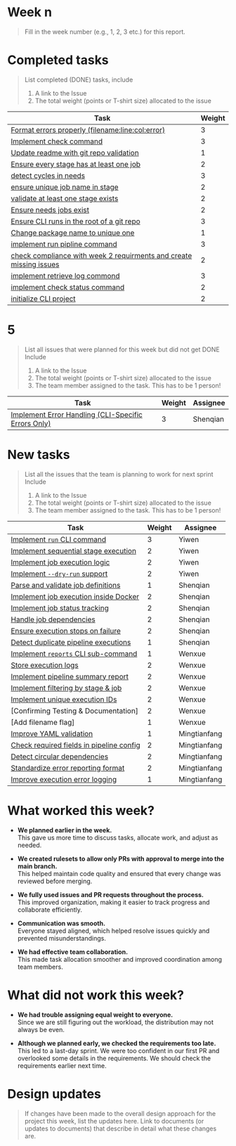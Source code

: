 
# Week n

> Fill in the week number (e.g., 1, 2, 3 etc.) for this report.


# Completed tasks

> List completed (DONE) tasks, include
> 1. A link to the Issue
> 2. The total weight (points or T-shirt size) allocated to the issue

| Task | Weight |
| ---- | ------ |
|  [Format errors properly (filename:line:col:error)](https://github.com/CS6510-SEA-SP25/t1-cicd/issues/48)    |   3     |
|  [Implement check command](https://github.com/CS6510-SEA-SP25/t1-cicd/issues/41)    |    3    |
|  [Update readme with git repo validation](https://github.com/CS6510-SEA-SP25/t1-cicd/issues/53)    |    1    |
|  [Ensure every stage has at least one job](https://github.com/CS6510-SEA-SP25/t1-cicd/issues/47)    |     2   |
|  [detect cycles in needs](https://github.com/CS6510-SEA-SP25/t1-cicd/issues/45)    |    3    |
|  [ensure unique job name in stage](https://github.com/CS6510-SEA-SP25/t1-cicd/issues/44)    |    2    |
|  [validate at least one stage exists](https://github.com/CS6510-SEA-SP25/t1-cicd/issues/43)    |    2    |
|  [Ensure needs jobs exist](https://github.com/CS6510-SEA-SP25/t1-cicd/issues/46)    |    2    |
|  [Ensure CLI runs in the root of a git repo](https://github.com/CS6510-SEA-SP25/t1-cicd/issues/38)    |   3     |
|  [Change package name to unique one](https://github.com/CS6510-SEA-SP25/t1-cicd/issues/50)    |   1     |
|  [implement run pipline command](https://github.com/CS6510-SEA-SP25/t1-cicd/issues/8)    |    3    |
|  [check compliance with week 2 requirments and create missing issues](https://github.com/CS6510-SEA-SP25/t1-cicd/issues/39)    |    2    |
|  [implement retrieve log commond](https://github.com/CS6510-SEA-SP25/t1-cicd/issues/10)    |    3    |
|  [implement check status command](https://github.com/CS6510-SEA-SP25/t1-cicd/issues/9)    |    2    |
|  [initialize CLI project](https://github.com/CS6510-SEA-SP25/t1-cicd/issues/7)    |   2     |



# 5
> List all issues that were planned for this week but did not get DONE
> Include
> 1. A link to the Issue
> 2. The total weight (points or T-shirt size) allocated to the issue
> 3. The team member assigned to the task. This has to be 1 person!

| Task | Weight | Assignee |
| ---- | ------ | -------- |
|  [Implement Error Handling (CLI-Specific Errors Only)](https://github.com/CS6510-SEA-SP25/t1-cicd/issues/11)    |   3     |     Shenqian     |





# New tasks

> List all the issues that the team is planning to work for next sprint
> Include
> 1. A link to the Issue
> 2. The total weight (points or T-shirt size) allocated to the issue
> 3. The team member assigned to the task. This has to be 1 person!

| Task                                          | Weight | Assignee |
| --------------------------------------------- | ------ | -------- |
| [Implement `run` CLI command](#)              | 3      | Yiwen |
| [Implement sequential stage execution](#)     | 2      | Yiwen   |
| [Implement job execution logic](#)            | 2      | Yiwen  |
| [Implement `--dry-run` support](#)            | 2      | Yiwen  |
| [Parse and validate job definitions](#)       | 1      | Shenqian |
| [Implement job execution inside Docker](#)    | 2      | Shenqian |
| [Implement job status tracking](#)            | 2      | Shenqian |
| [Handle job dependencies](#)                  | 2      | Shenqian |
| [Ensure execution stops on failure](#)        | 2      | Shenqian |
| [Detect duplicate pipeline executions](#)     | 1      | Shenqian |
| [Implement `reports` CLI sub-command](#)      | 1      | Wenxue |
| [Store execution logs](#)                     | 2      | Wenxue |
| [Implement pipeline summary report](#)        | 2      | Wenxue |
| [Implement filtering by stage & job](#)       | 2      | Wenxue |
| [Implement unique execution IDs](#)           | 2      | Wenxue |
|  [Confirming Testing & Documentation]         | 2      | Wenxue |
|  [Add filename flag]                          |  1     | Wenxue |
| [Improve YAML validation](#)                  | 1      | Mingtianfang |
| [Check required fields in pipeline config](#) | 2      | Mingtianfang |
| [Detect circular dependencies](#)             | 2      | Mingtianfang |
| [Standardize error reporting format](#)       | 2      | Mingtianfang |
| [Improve execution error logging](#)          | 1      | Mingtianfang |

# What worked this week?

- **We planned earlier in the week.**  
  This gave us more time to discuss tasks, allocate work, and adjust as needed.

- **We created rulesets to allow only PRs with approval to merge into the main branch.**  
  This helped maintain code quality and ensured that every change was reviewed before merging.

- **We fully used issues and PR requests throughout the process.**  
  This improved organization, making it easier to track progress and collaborate efficiently.

- **Communication was smooth.**  
  Everyone stayed aligned, which helped resolve issues quickly and prevented misunderstandings.

- **We had effective team collaboration.**  
  This made task allocation smoother and improved coordination among team members.

# What did not work this week?

- **We had trouble assigning equal weight to everyone.**  
  Since we are still figuring out the workload, the distribution may not always be even.

- **Although we planned early, we checked the requirements too late.**  
  This led to a last-day sprint. We were too confident in our first PR and overlooked some details in the requirements. We should check the requirements earlier next time.

# Design updates

> If changes have been made to the overall design approach for the project this week, list the updates here. Link to documents (or updates to documents) that describe in detail what these changes are.

